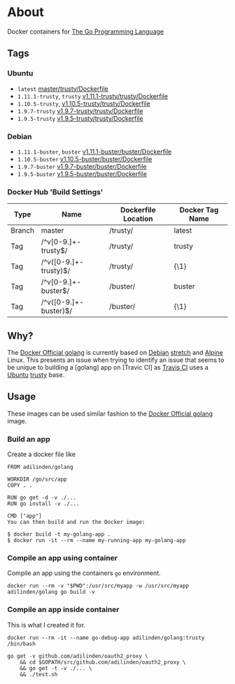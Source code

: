 # About

Docker containers for [The Go Programming Language]

## Tags

### Ubuntu

- `latest` [master/trusty/Dockerfile](https://github.com/adilinden/docker-golang/blob/master/trusty/Dockerfile)
- `1.11.1-trusty`, `trusty` [v1.11.1-trusty/trusty/Dockerfile](https://github.com/adilinden/docker-golang/blob/v1.11.1-trusty/trusty/Dockerfile)
- `1.10.5-trusty`, [v1.10.5-trusty/trusty/Dockerfile](https://github.com/adilinden/docker-golang/blob/v1.10.5-trusty/trusty/Dockerfile)
- `1.9.7-trusty` [v1.9.7-trusty/trusty/Dockerfile](https://github.com/adilinden/docker-golang/blob/v1.9.7-trusty/trusty/Dockerfile)
- `1.9.5-trusty` [v1.9.5-trusty/trusty/Dockerfile](https://github.com/adilinden/docker-golang/blob/v1.9.5-trusty/trusty/Dockerfile)

### Debian

- `1.11.1-buster`, `buster` [v1.11.1-buster/buster/Dockerfile](https://github.com/adilinden/docker-golang/blob/v1.11.1-buster/buster/Dockerfile)
- `1.10.5-buster` [v1.10.5-buster/buster/Dockerfile](https://github.com/adilinden/docker-golang/blob/v1.10.5-buster/buster/Dockerfile)
- `1.9.7-buster` [v1.9.7-buster/buster/Dockerfile](https://github.com/adilinden/docker-golang/blob/v1.9.7-buster/buster/Dockerfile)
- `1.9.5-buster` [v1.9.5-buster/buster/Dockerfile](https://github.com/adilinden/docker-golang/blob/v1.9.5-buster/buster/Dockerfile)

### Docker Hub 'Build Settings'

| Type   | Name                    | Dockerfile Location | Docker Tag Name  |
|--------|-------------------------|---------------------|------------------|
| Branch | master                  | /trusty/            | latest           |
| Tag    | /^v[0-9.]+-trusty$/     | /trusty/            | trusty           |
| Tag    | /^v([0-9.]+-trusty)$/   | /trusty/            | {\1}             |
| Tag    | /^v[0-9.]+-buster$/     | /buster/            | buster           |
| Tag    | /^v([0-9.]+-buster)$/   | /buster/            | {\1}             |

## Why?

The [Docker Official golang] is currently based on [Debian] [stretch] and [Alpine] Linux. This presents an issue when trying to identify an issue that seems to be unique to building a [golang] app on [Travic CI] as [Travis CI] uses a [Ubuntu] [trusty] base.

## Usage

These images can be used similar fashion to the [Docker Official golang] image.

### Build an app

Create a docker file like

    FROM adilinden/golang

    WORKDIR /go/src/app
    COPY . .

    RUN go get -d -v ./...
    RUN go install -v ./...

    CMD ["app"]
    You can then build and run the Docker image:

    $ docker build -t my-golang-app .
    $ docker run -it --rm --name my-running-app my-golang-app

### Compile an app using container

Compile an app using the containers `go` environment.

    docker run --rm -v "$PWD":/usr/src/myapp -w /usr/src/myapp adilinden/golang go build -v

### Compile an app inside container

This is what I created it for.

    docker run --rm -it --name go-debug-app adilinden/golang:trusty /bin/bash

    go get -v github.com/adilinden/oauth2_proxy \
        && cd $GOPATH/src/github.com/adilinden/oauth2_proxy \
        && go get -t -v ./... \
        && ./test.sh


[The Go Programming Language]: https://golang.org/
[Docker Official golang]: https://hub.docker.com/_/golang/
[Travis CI]: https://travis-ci.com/
[Debian]: https://www.debian.org/
[stretch]: https://wiki.debian.org/DebianStretch
[Alpine]: https://alpinelinux.org/
[Ubuntu]: https://www.ubuntu.com/
[trusty]: http://releases.ubuntu.com/trusty/
[Docker Hub]: https://hub.docker.com/


